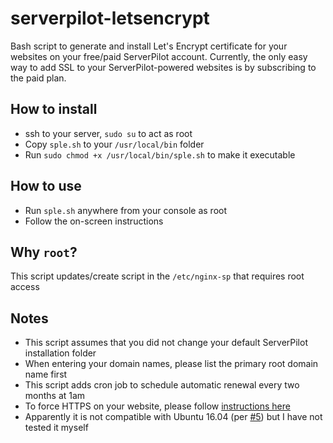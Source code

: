 # serverpilot-letsencrypt
Bash script to generate and install Let's Encrypt certificate for your websites on your free/paid ServerPilot account. Currently, the only easy way to add SSL to your ServerPilot-powered websites is by subscribing to the paid plan. 

## How to install
- ssh to your server, `sudo su` to act as root
- Copy `sple.sh` to your `/usr/local/bin` folder
- Run `sudo chmod +x /usr/local/bin/sple.sh` to make it executable

## How to use
- Run `sple.sh` anywhere from your console as root
- Follow the on-screen instructions

## Why `root`?
This script updates/create script in the `/etc/nginx-sp` that requires root access

## Notes
- This script assumes that you did not change your default ServerPilot installation folder
- When entering your domain names, please list the primary root domain name first
- This script adds cron job to schedule automatic renewal every two months at 1am
- To force HTTPS on your website, please follow [instructions here](https://serverpilot.io/community/articles/how-to-force-SSL-by-redirecting-http-to-https.html)
- Apparently it is not compatible with Ubuntu 16.04 (per [#5](https://github.com/lesaff/serverpilot-letsencrypt/issues/5)) but I have not tested it myself
